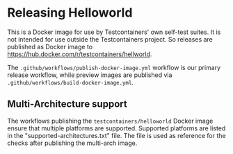 # Releasing Helloworld

This is a Docker image for use by Testcontainers' own self-test suites. It is not intended for use outside the Testcontainers project.
So releases are published as Docker image to https://hub.docker.com/r/testcontainers/hellworld.

The `.github/workflows/publish-docker-image.yml` workflow is our primary release workflow,
while preview images are published via `.github/workflows/build-docker-image.yml`.

## Multi-Architecture support

The workflows publishing the `testcontainers/helloworld` Docker image ensure that multiple platforms are supported.
Supported platforms are listed in the "supported-architectures.txt" file. The file is used as reference for
the checks after publishing the multi-arch image.
